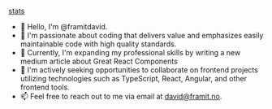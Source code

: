 [stats](https://github-readme-stats.vercel.app/api?username=framitdavid&show=reviews,prs_merged,prs_merged_percentage)


- 👋 Hello, I'm @framitdavid.
- 👀 I'm passionate about coding that delivers value and emphasizes easily maintainable code with high quality standards.
- 🌱 Currently, I'm expanding my professional skills by writing a new medium article about Great React Components
- 💞️ I'm actively seeking opportunities to collaborate on frontend projects utilizing technologies such as TypeScript, React, Angular, and other frontend tools.
- 📫 Feel free to reach out to me via email at david@framit.no.

<!---
framitdavid/framitdavid is a ✨ special ✨ repository because its `README.md` (this file) appears on your GitHub profile.
You can click the Preview link to take a look at your changes.
--->
